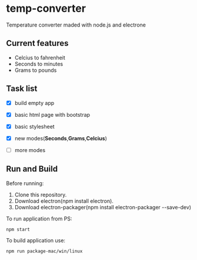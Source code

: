 # temp-converter
Temperature converter maded with node.js and electrone

## Current features

* Celcius to fahrenheit
* Seconds to minutes
* Grams to pounds

## Task list

- [x] build empty app
- [x] basic html page with bootstrap
- [x] basic stylesheet
- [x] new modes(**Seconds**,**Grams**,**Celcius**)
- [ ] more modes


## Run and Build

Before running:

1. Clone this repository.
2. Download electron(npm install electron).
3. Download electron-packager(npm install electron-packager --save-dev)

To run application from PS:
```
npm start
```

To build application use:

```
npm run package-mac/win/linux
```


